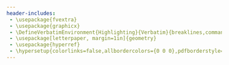 ```yaml
---
header-includes:
 - \usepackage{fvextra}
 - \usepackage{graphicx}
 - \DefineVerbatimEnvironment{Highlighting}{Verbatim}{breaklines,commandchars=\\\{\}}
 - \usepackage[letterpaper, margin=1in]{geometry}
 - \usepackage{hyperref}
 - \hypersetup{colorlinks=false,allbordercolors={0 0 0},pdfborderstyle={/S/U/W 1}}
---
```

